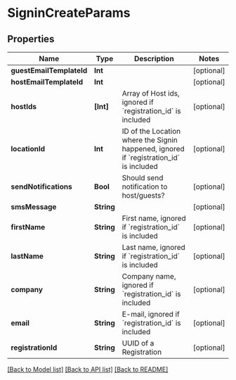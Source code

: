 # SigninCreateParams

## Properties
Name | Type | Description | Notes
------------ | ------------- | ------------- | -------------
**guestEmailTemplateId** | **Int** |  | [optional] 
**hostEmailTemplateId** | **Int** |  | [optional] 
**hostIds** | **[Int]** | Array of Host ids, ignored if &#x60;registration_id&#x60; is included | [optional] 
**locationId** | **Int** | ID of the Location where the Signin happened, ignored if &#x60;registration_id&#x60; is included | [optional] 
**sendNotifications** | **Bool** | Should send notification to host/guests? | [optional] 
**smsMessage** | **String** |  | [optional] 
**firstName** | **String** | First name, ignored if &#x60;registration_id&#x60; is included | [optional] 
**lastName** | **String** | Last name, ignored if &#x60;registration_id&#x60; is included | [optional] 
**company** | **String** | Company name, ignored if &#x60;registration_id&#x60; is included | [optional] 
**email** | **String** | E-mail, ignored if &#x60;registration_id&#x60; is included | [optional] 
**registrationId** | **String** | UUID of a Registration | [optional] 

[[Back to Model list]](../README.md#documentation-for-models) [[Back to API list]](../README.md#documentation-for-api-endpoints) [[Back to README]](../README.md)


